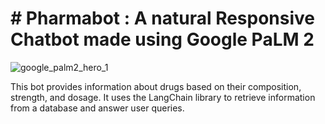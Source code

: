 # # Pharmabot : A natural Responsive Chatbot made using Google PaLM 2

![google_palm2_hero_1](https://github.com/code-red-Marshall/Pharmabot--LLM-chatbot/assets/82904501/60697292-5ef4-4429-9de4-fcfd4ff45cc0)


This bot provides information about drugs based on their composition, strength, and dosage. It uses the LangChain library to retrieve information from a database and answer user queries.
